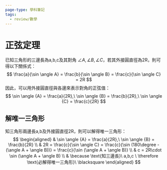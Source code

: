 ```yaml
---
page-type: 學科筆記
tags:
  - review/數學
---
```

# 正弦定理
已知三角形的三邊長為a,b,c及其對角 $\angle A, \angle B, \angle C$，若其外接圓直徑為2R，則可得以下關係式：
$$
\frac{a}{\sin \angle A} = \frac{b}{\sin \angle B} = \frac{c}{\sin \angle C} = 2R
$$
因此，可以用外接圓直徑與各邊來表示對角的正弦值：
$$
\sin \angle {A} = \frac{a}{2R},\ \sin \angle {B} = \frac{b}{2R},\ \sin \angle {C} = \frac{c}{2R}
$$
## 解唯一三角形
知三角形兩邊長a,b及外接圓直徑2R，則可以解得唯一三角形：
$$
\begin{aligned}
 & \sin \angle {A} = \frac{a}{2R},\ \sin \angle {B} = \frac{b}{2R} \\
 & 2R = \frac{c}{\sin \angle C} = \frac{c}{\sin (180\degree - (\angle A + \angle B))} = \frac{c}{\sin (\angle A +  \angle B)} \\
 & c = 2R\cdot \sin (\angle A + \angle B) \\
 & \because \text{知三邊長}\ a,b,c \ \therefore \text{必解得唯一三角形}\ \blacksquare 
\end{aligned}
$$